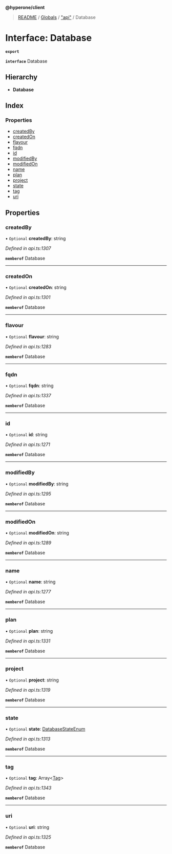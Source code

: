 **@hyperone/client**

> [README](../README.md) / [Globals](../globals.md) / ["api"](../modules/_api_.md) / Database

# Interface: Database

**`export`** 

**`interface`** Database

## Hierarchy

* **Database**

## Index

### Properties

* [createdBy](_api_.database.md#createdby)
* [createdOn](_api_.database.md#createdon)
* [flavour](_api_.database.md#flavour)
* [fqdn](_api_.database.md#fqdn)
* [id](_api_.database.md#id)
* [modifiedBy](_api_.database.md#modifiedby)
* [modifiedOn](_api_.database.md#modifiedon)
* [name](_api_.database.md#name)
* [plan](_api_.database.md#plan)
* [project](_api_.database.md#project)
* [state](_api_.database.md#state)
* [tag](_api_.database.md#tag)
* [uri](_api_.database.md#uri)

## Properties

### createdBy

• `Optional` **createdBy**: string

*Defined in api.ts:1307*

**`memberof`** Database

___

### createdOn

• `Optional` **createdOn**: string

*Defined in api.ts:1301*

**`memberof`** Database

___

### flavour

• `Optional` **flavour**: string

*Defined in api.ts:1283*

**`memberof`** Database

___

### fqdn

• `Optional` **fqdn**: string

*Defined in api.ts:1337*

**`memberof`** Database

___

### id

• `Optional` **id**: string

*Defined in api.ts:1271*

**`memberof`** Database

___

### modifiedBy

• `Optional` **modifiedBy**: string

*Defined in api.ts:1295*

**`memberof`** Database

___

### modifiedOn

• `Optional` **modifiedOn**: string

*Defined in api.ts:1289*

**`memberof`** Database

___

### name

• `Optional` **name**: string

*Defined in api.ts:1277*

**`memberof`** Database

___

### plan

• `Optional` **plan**: string

*Defined in api.ts:1331*

**`memberof`** Database

___

### project

• `Optional` **project**: string

*Defined in api.ts:1319*

**`memberof`** Database

___

### state

• `Optional` **state**: [DatabaseStateEnum](../enums/_api_.databasestateenum.md)

*Defined in api.ts:1313*

**`memberof`** Database

___

### tag

• `Optional` **tag**: Array\<[Tag](_api_.tag.md)>

*Defined in api.ts:1343*

**`memberof`** Database

___

### uri

• `Optional` **uri**: string

*Defined in api.ts:1325*

**`memberof`** Database
